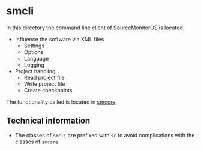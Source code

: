 # smcli

In this directory the command line client of SourceMonitorOS is located.

- Influence the software via XML files
  - Settings
  - Options
  - Language
  - Logging
- Project handling
  - Read project file
  - Write project file
  - Create checkpoints

The functionality called is located in [smcore][smcore].

## Technical information

- The classes of `smcli` are prefixed with `sc` to avoid complications with the classes of `smcore`

[smcore]: ./../smcore/readme.md
